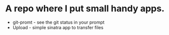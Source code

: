 A repo where I put small handy apps.
====================================

* git-promt - see the git status in your prompt
* Upload - simple sinatra app to transfer files
